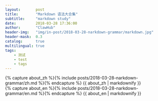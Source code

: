 ```yaml
---
layout:       post
title:        "Markdown 语法大合集"
subtitle:     "markdown study"
date:         2018-03-28 17:36:00
author:       "ClawHub"
header-img:   "img/in-post/2018-03-28-narkdown-grammar/markdown.jpg"
header-mask:  0.3
catalog:      true
multilingual: true
tags:
    - 测试
    - test
    - tags
---
```


<!-- Chinese Version -->
<div class="zh post-container">
    {% capture about_zh %}{% include posts/2018-03-28-narkdown-grammar/zh.md %}{% endcapture %}
    {{ about_zh | markdownify }}
</div>

<!-- English Version -->
<div class="en post-container">
    {% capture about_en %}{% include posts/2018-03-28-narkdown-grammar/en.md %}{% endcapture %}
    {{ about_en | markdownify }}
</div>
